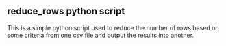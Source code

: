 ## reduce_rows python script

This is a simple python script used to reduce the number of rows based on some criteria from one csv file and output the results into another.
